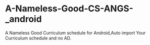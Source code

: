 # A-Nameless-Good-CS-ANGS-_android
A Nameless Good Curriculum schedule for Android,Auto import Your Curriculum schedule and no AD.
